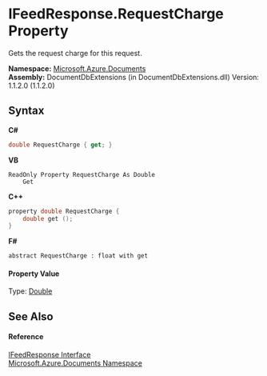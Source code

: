 # IFeedResponse.RequestCharge Property 
 

Gets the request charge for this request.

**Namespace:**&nbsp;<a href="856b2e23-9c8b-2618-f913-67d85d500616">Microsoft.Azure.Documents</a><br />**Assembly:**&nbsp;DocumentDbExtensions (in DocumentDbExtensions.dll) Version: 1.1.2.0 (1.1.2.0)

## Syntax

**C#**<br />
``` C#
double RequestCharge { get; }
```

**VB**<br />
``` VB
ReadOnly Property RequestCharge As Double
	Get
```

**C++**<br />
``` C++
property double RequestCharge {
	double get ();
}
```

**F#**<br />
``` F#
abstract RequestCharge : float with get

```


#### Property Value
Type: <a href="http://msdn2.microsoft.com/en-us/library/643eft0t" target="_blank">Double</a>

## See Also


#### Reference
<a href="cbcd444d-ffe1-6199-9c3a-29fa6b4f474e">IFeedResponse Interface</a><br /><a href="856b2e23-9c8b-2618-f913-67d85d500616">Microsoft.Azure.Documents Namespace</a><br />